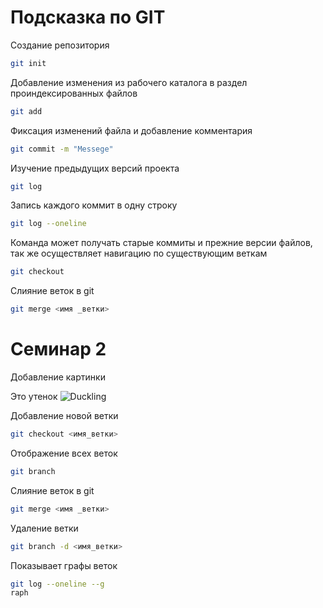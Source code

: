 # Подсказка по GIT

Создание репозитория
```sh
git init
```

Добавление изменения из рабочего каталога в раздел проиндексированных файлов
``````sh
git add
``````

Фиксация изменений файла и добавление комментария
``````sh
git commit -m "Messege"
``````

Изучение предыдущих версий проекта
```sh
git log
```

Запись каждого коммит в одну строку
```sh
git log --oneline
```

Команда может получать старые коммиты и прежние версии файлов, так же осуществляет навигацию по существующим веткам
```sh
git checkout
```

Слияние веток в git
```sh
git merge <имя _ветки>
```
# Семинар 2

Добавление картинки


Это утенок ![Duckling](Duckling.jpg)

Добавление новой ветки
```sh
git checkout <имя_ветки>
```
Отображение всех веток
```sh
git branch
```

Слияние веток в git
```sh
git merge <имя _ветки>
```

Удаление ветки
```sh
git branch -d <имя_ветки>
```

Показывает графы веток
``````sh
git log --oneline --g
raph
``````

